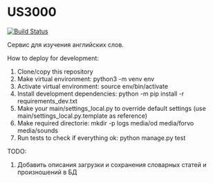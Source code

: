 # US3000

[![Build Status](https://travis-ci.org/mechanicalmachine/us3000.svg?branch=master)](https://travis-ci.org/mechanicalmachine/us3000)

Сервис для изучения английских слов.

How to deploy for development:
1) Clone/copy this repository
2) Make virtual environment: python3 -m venv env
3) Activate virtual environment: source env/bin/activate
4) Install development dependencies: python -m pip install -r requirements_dev.txt
5) Make your main/settings_local.py to override default settings (use main/settings_local.py.template as reference)
6) Make required directorie: mkdir -p logs media/od media/forvo media/sounds
7) Run tests to check if everything ok: python manage.py test 

TODO:
1. Добавить описания загрузки и сохранения словарных статей и произношений в БД
 
